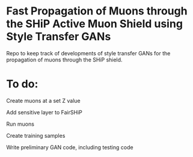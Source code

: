# Fast Propagation of Muons through the SHiP Active Muon Shield using Style Transfer GANs

Repo to keep track of developments of style transfer GANs for the propagation of muons through the SHiP shield.

# To do:

Create muons at a set Z value

Add sensitive layer to FairSHiP

Run muons

Create training samples

Write preliminary GAN code, including testing code
